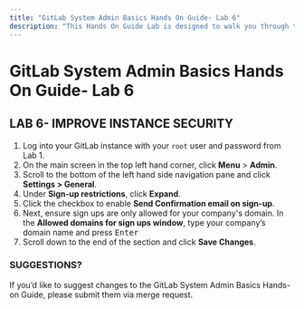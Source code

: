 ```yaml
---
title: "GitLab System Admin Basics Hands On Guide- Lab 6"
description: "This Hands On Guide Lab is designed to walk you through the lab exercises used in the GitLab System Admin Basics course."
---
```


# GitLab System Admin Basics Hands On Guide- Lab 6


## LAB 6- IMPROVE INSTANCE SECURITY

1. Log into your GitLab instance with your `root` user and password from Lab 1.
2. On the main screen in the top left hand corner, click **Menu** > **Admin**.
3. Scroll to the bottom of the left hand side navigation pane and click **Settings > General**.
5. Under **Sign-up restrictions**, click **Expand**.
6. Click the checkbox to enable **Send Confirmation email on sign-up**.
7. Next, ensure sign ups are only allowed for your company's domain. In the **Allowed domains for sign ups window**, type your company’s domain name and press <kbd>Enter<kbd>
9. Scroll down to the end of the section and click **Save Changes**.

### SUGGESTIONS?

If you’d like to suggest changes to the GitLab System Admin Basics Hands-on Guide, please submit them via merge request.

